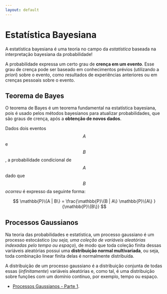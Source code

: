 ```yaml
---
layout: default
---
```

# Estatística Bayesiana
A estatística bayesiana é uma teoria no campo da *estatística* baseada na interpretação bayesiana da probabilidade!

A probabilidade expressa um certo grau de **crença em um evento**. Esse grau de crença pode ser baseado em conhecimentos prévios
(utilizando a *priori*) sobre o evento, como resultados de experiências anteriores ou em crenças pessoais sobre o evento.


## Teorema de Bayes
O teorema de Bayes é um teorema fundamental na estatística bayesiana, pois é usado pelos métodos bayesianos para atualizar 
probabilidades, que são graus de crença, após a **obtenção de novos dados**. 

Dados dois eventos $${\displaystyle A}$$ e $${\displaystyle B}$$, a probabilidade condicional de $${\displaystyle A}$$
dado que $${\displaystyle B}$$ *ocorreu* é expresso da seguinte forma:

$$
\mathbb{P}\{A | B\} = \frac{\mathbb{P}\{B | A\} \mathbb{P}\{A\} }{\mathbb{P}\{B\}}
$$


## Processos Gaussianos 
Na teoria das probabilidades e estatística, um processo gaussiano é um processo estocástico 
(*ou seja, uma coleção de variáveis aleatórias indexadas pelo tempo ou espaço*), de modo que toda 
coleção finita dessas variáveis aleatórias possui uma **distribuição normal multivariada**, ou seja,
 toda combinação linear finita delas é normalmente distribuída. 

A distribuição de um processo gaussiano é a distribuição conjunta de todas essas (*infinitamente*) 
variáveis aleatórias e, como tal, é uma distribuição sobre funções com um domínio contínuo, 
por exemplo, tempo ou espaço.

* [Processos Gaussianos - Parte 1](./pymc3/1_introduction.html).


